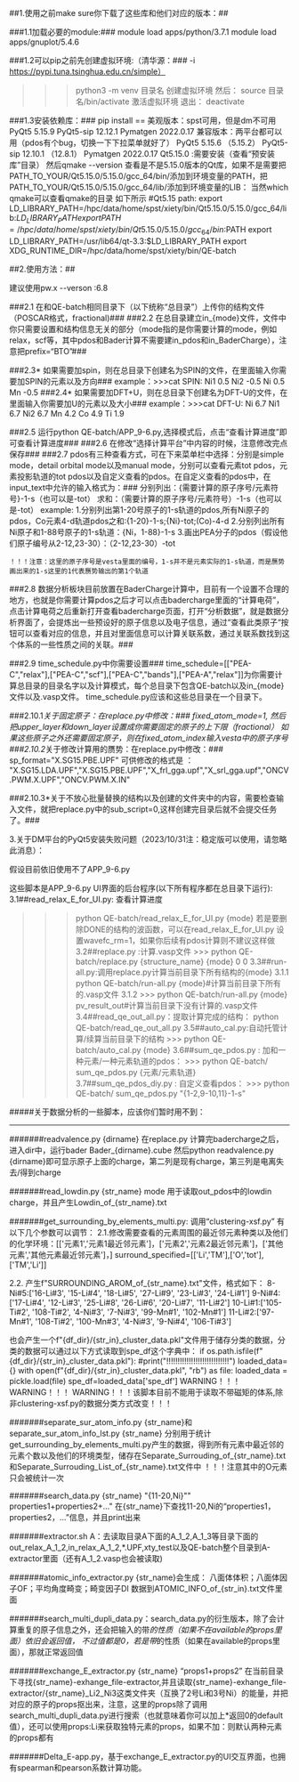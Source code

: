##1.使用之前make sure你下载了这些库和他们对应的版本：##

###1.1加载必要的module:###
	module load apps/python/3.7.1
	module load apps/gnuplot/5.4.6

###1.2可以pip之前先创建虚拟环境:（清华源：###
-i https://pypi.tuna.tsinghua.edu.cn/simple）
>>>python3 -m venv 目录名
创建虚拟环境
然后：
>>>source 目录名/bin/activate
激活虚拟环境
退出：
>>>deactivate

###1.3安装依赖库：###
  pip install <library>==<version>
	美观版本：spst可用，但是dm不可用
	PyQt5                         5.15.9
	PyQt5-sip                     12.12.1
	Pymatgen                      2022.0.17
兼容版本：两平台都可以用（pdos有个bug，切换一下下拉菜单就好了）
	PyQt5                         5.15.6 （5.15.2）
	PyQt5-sip                     12.10.1 （12.8.1）
	Pymatgen                      2022.0.17
Qt5.15.0 :需要安装（查看“预安装库”目录）
然后qmake --version 查看是不是5.15.0版本的Qt库，如果不是需要把PATH_TO_YOUR/Qt5.15.0/5.15.0/gcc_64/bin/添加到环境变量的PATH，把PATH_TO_YOUR/Qt5.15.0/5.15.0/gcc_64/lib/添加到环境变量的LIB：
当然which qmake可以查看qmake的目录 
如下所示
#Qt5.15 path:
export LD_LIBRARY_PATH=/hpc/data/home/spst/xiety/bin/Qt5.15.0/5.15.0/gcc_64/lib:$LD_LIBRARY_PATH
export PATH=/hpc/data/home/spst/xiety/bin/Qt5.15.0/5.15.0/gcc_64/bin:$PATH
export LD_LIBRARY_PATH=/usr/lib64/qt-3.3:$LD_LIBRARY_PATH
export XDG_RUNTIME_DIR=/hpc/data/home/spst/xiety/bin/QE-batch
	
##2.使用方法：##

建议使用pw.x --verson :6.8

###2.1 在和QE-batch相同目录下（以下统称“总目录”）上传你的结构文件（POSCAR格式，fractional)###
###2.2 在总目录建立in_{mode}文件，文件中你只需要设置和结构信息无关的部分（mode指的是你需要计算的mode，例如relax，scf等，其中pdos和Bader计算不需要建in_pdos和in_BaderCharge），注意把prefix=“BTO”###

###2.3* 如果需要加spin，则在总目录下创建名为SPIN的文件，在里面输入你需要加SPIN的元素以及方向###
     example：>>>cat SPIN:
              Ni1  0.5
              Ni2  -0.5
              Ni   0.5
              Mn   -0.5
###2.4* 如果需要加DFT+U，则在总目录下创建名为DFT-U的文件，在里面输入你需要加U的元素以及大小###
     example：>>>cat DFT-U:
              Ni 6.7
              Ni1 6.7
              Ni2 6.7
              Mn 4.2
              Co 4.9
              Ti 1.9

###2.5 运行python QE-batch/APP_9-6.py,选择模式后，点击“查看计算进度”即可查看计算进度###
###2.6 在修改“选择计算平台”中内容的时候，注意修改完点保存###
###2.7 pdos有三种查看方式，可在下来菜单栏中选择：分别是simple mode，detail orbital mode以及manual mode，分别可以查看元素tot pdos，元素投影轨道的tot pdos以及自定义查看的pdos。在自定义查看的pdos中，在input_text中允许的输入格式为：###
	分别列出：{需要计算的原子序号/元素符号}-1-s（也可以是-tot）
	求和：（需要计算的原子序号/元素符号）-1-s（也可以是-tot）
	example:
	1.分别列出第1-20号原子的1-s轨道的pdos,所有Ni原子的pdos，Co元素4-d轨道pdos之和:{1-20}-1-s;{Ni}-tot;(Co)-4-d
	2.分别列出所有Ni原子和1-88号原子的1-s轨道：{Ni，1-88}-1-s
	3.画出PEA分子的pdos（假设他们原子编号从2-12,23-30）：（2-12,23-30）-tot
	
	！！！注意：这里的原子序号是vesta里面的编号，1-s并不是元素实际的1-s轨道，而是赝势画出来的1-s这里的1代表赝势输出的第1个轨道
	
###2.8 数据分析板块目前放置在BaderCharge计算中，目前有一个设置不合理的地方，也就是你需要计算pdos之后才可以点击badercharge里面的“计算电荷”，点击计算电荷之后重新打开查看badercharge页面，打开“分析数据”，就是数据分析界面了，会提炼出一些预设好的原子信息以及电子信息，通过“查看此类原子“按钮可以查看对应的信息，并且对里面信息可以计算关联系数，通过关联系数找到这个体系的一些性质之间的关联。###
 
 
 

###2.9 time_schedule.py中你需要设置###
time_schedule=[["PEA-C","relax"],["PEA-C","scf"],["PEA-C","bands"],["PEA-A","relax"]]为你需要计算总目录的目录名字以及计算模式，每个总目录下包含QE-batch以及in_{mode}文件以及.vasp文件。
time_schedule.py应该和这些总目录在一个目录下。

###2.10.1*关于固定原子：在replace.py中修改：###
fixed_atom_mode=1,
然后把upper_layer和down_layer设置成你需要固定的原子的上下限（fractional）
如果这些原子之外还需要固定原子，则在fixed_atom_index输入vesta中的原子序号
###2.10.2*关于修改计算用的赝势：在replace.py中修改：###
sp_format="X.SG15.PBE.UPF" 
可供修改的格式是 ：
"X.SG15.LDA.UPF","X.SG15.PBE.UPF","X_frl_gga.upf","X_srl_gga.upf","ONCV.PWM.X.UPF","ONCV.PWM.X.IN"

###2.10.3*关于不放心批量替换的结构以及创建的文件夹中的内容，需要检查输入文件，就把replace.py中的sub_script=0,这样创建完目录后就不会提交任务了。###



3.关于DM平台的PyQt5安装失败问题（2023/10/31注：稳定版可以使用，请忽略此消息）：

假设目前依旧使用不了APP_9-6.py

这些脚本是APP_9-6.py UI界面的后台程序(以下所有程序都在总目录下运行):
3.1##read_relax_E_for_UI.py: 查看计算进度
>>> python QE-batch/read_relax_E_for_UI.py {mode}
若是要删除DONE的结构的波函数，可以在read_relax_E_for_UI.py 设置wavefc_rm=1，如果你后续有pdos计算则不建议这样做
3.2##replace.py :计算.vasp文件
    >>> python  QE-batch/replace.py {structure_name} {mode} 0 0
3.3##run-all.py:调用replace.py计算当前目录下所有结构的{mode}
	3.1.1
>>> python QE-batch/run-all.py {mode}#计算当前目录下所有的.vasp文件
	3.1.2
	>>> python QE-batch/run-all.py {mode} pv_result_out#计算当前目录下没有计算的.vasp文件
3.4##read_qe_out_all.py：提取计算完成的结构：
>>>python QE-batch/read_qe_out_all.py
3.5##auto_cal.py:自动托管计算/续算当前目录下的结构
	>>> python QE-batch/auto_cal.py {mode}
3.6##sum_qe_pdos.py : 加和一种元素/一种元素轨道的pdos：
   	>>> python QE-batch/ sum_qe_pdos.py {元素/元素轨道}
3.7##sum_qe_pdos_diy.py : 自定义查看pdos：
   	>>> python QE-batch/ sum_qe_pdos.py "{1-2,9-10,11}-1-s"



#####关于数据分析的一些脚本，应该你们暂时用不到：
 **********************************************************************************************************************************

#######readvalence.py {dirname}
在replace.py 计算完badercharge之后，进入dir中，运行bader Bader_{dirname}.cube
然后python readvalence.py {dirname}即可显示原子上面的charge，第二列是现有charge，第三列是电离失去/得到charge


#######read_lowdin.py {str_name} mode 
用于读取out_pdos中的lowdin charge，并且产生Lowdin_of_{str_name}.txt


#######get_surrounding_by_elements_multi.py: 调用“clustering-xsf.py”
有以下几个参数可以调节：
2.1.修改需要查看的元素周围的最近邻元素种类以及他们的化学环境：[['元素1','元素1最近邻元素']，['元素2','元素2最近邻元素']，['其他元素','其他元素最近邻元素']，]
surround_specified=[['Li','TM'],['O','tot'],['TM','Li']]

2.2.
产生f"SURROUNDING_AROM_of_{str_name}.txt"文件，格式如下：
8-Ni#5:['16-Li#3', '15-Li#4', '18-Li#5', '27-Li#9', '23-Li#3', '24-Li#1']
9-Ni#4:['17-Li#4', '12-Li#3', '25-Li#8', '26-Li#6', '20-Li#7', '11-Li#2']
10-Li#1:['105-Ti#2', '108-Ti#2', '4-Ni#3', '7-Ni#3', '99-Mn#1', '102-Mn#1']
11-Li#2:['97-Mn#1', '108-Ti#2', '100-Mn#3', '4-Ni#3', '9-Ni#4', '106-Ti#3']

也会产生一个f"{df_dir}/{str_in}_cluster_data.pkl"文件用于储存分类的数据，分类的数据可以通过以下方式读取到spe_df这个字典中：
if os.path.isfile(f"{df_dir}/{str_in}_cluster_data.pkl"):
    #print("!!!!!!!!!!!!!!!!!!!!!!!!!!!!")
    loaded_data={}
    with open(f"{df_dir}/{str_in}_cluster_data.pkl", "rb") as file:
        loaded_data = pickle.load(file)
    spe_df=loaded_data['spe_df']
WARNING！！！
WARNING！！！
WARNING！！！该脚本目前不能用于读取不带磁矩的体系,除非clustering-xsf.py的数据分类方式改变！！！

#######separate_sur_atom_info.py {str_name}和separate_sur_atom_info_lst.py {str_name} 分别用于统计get_surrounding_by_elements_multi.py产生的数据，得到所有元素中最近邻的元素个数以及他们的环境类型，储存在Separate_Surrouding_of_{str_name}.txt和Separate_Surrouding_List_of_{str_name}.txt文件中
！！！注意其中的O元素只会被统计一次

#######search_data.py {str_name} "{11-20,Ni}"" properties1+properties2+..."
在{str_name}下查找11-20,Ni的“properties1，properties2，...”信息，并且print出来

#######extractor.sh A：去读取目录A下面的A_1_2,A_1_3等目录下面的out_relax_A_1_2,in_relax_A_1_2,*.UPF,xty_test以及QE-batch整个目录到A-extractor里面（还有A_1_2.vasp也会被读取)

#######atomic_info_extractor.py {str_name}会生成： 八面体体积；八面体因子OF；平均角度畸变；畸变因子DI 数据到ATOMIC_INFO_of_{str_in}.txt文件里面

#######search_multi_dupli_data.py：search_data.py的衍生版本，除了会计算重复的原子信息之外，还会把输入的带*的性质（如果不在available的props里面）依旧会返回值， 不过值都是0，若是带*的性质（如果在available的props里面），那就正常返回值

#######exchange_E_extractor.py {str_name} “props1+props2” 在当前目录下寻找{str_name}-exhange_file-extractor,并且读取{str_name}-exhange_file-extractor/{str_name}_Li2_Ni3这类文件夹（互换了2号Li和3号Ni）的能量，并把对应的原子的props抠出来，注意，这里的props除了调用search_multi_dupli_data.py进行搜索（也就意味着你可以加上*返回0的default值），还可以使用props:Li来获取独特元素的props，如果不加：则默认两种元素的props都有

#######Delta_E-app.py，基于exchange_E_extractor.py的UI交互界面，也拥有spearman和pearson系数计算功能。
